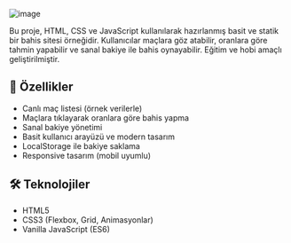 ![image](https://github.com/user-attachments/assets/7871e716-364e-46a2-be3d-6e2d877a0fab)


Bu proje, HTML, CSS ve JavaScript kullanılarak hazırlanmış basit ve statik bir bahis sitesi örneğidir. Kullanıcılar maçlara göz atabilir, oranlara göre tahmin yapabilir ve sanal bakiye ile bahis oynayabilir. Eğitim ve hobi amaçlı geliştirilmiştir.

## 🚀 Özellikler

- Canlı maç listesi (örnek verilerle)
- Maçlara tıklayarak oranlara göre bahis yapma
- Sanal bakiye yönetimi
- Basit kullanıcı arayüzü ve modern tasarım
- LocalStorage ile bakiye saklama
- Responsive tasarım (mobil uyumlu)

## 🛠️ Teknolojiler

- HTML5
- CSS3 (Flexbox, Grid, Animasyonlar)
- Vanilla JavaScript (ES6)

